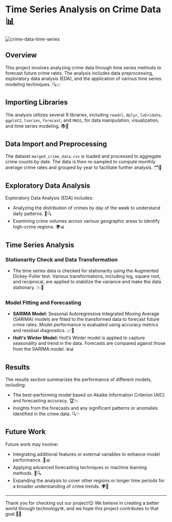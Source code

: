 # Time Series Analysis on Crime Data 📊
![crime-data-time-series](https://socialify.git.ci/navyadua/crime-data-time-series/image?language=1&owner=1&name=1&stargazers=1&theme=Light)
## Overview

This project involves analyzing crime data through time series methods to forecast future crime rates. The analysis includes data preprocessing, exploratory data analysis (EDA), and the application of various time series modeling techniques. 🔍📈

## Importing Libraries

The analysis utilizes several R libraries, including `readxl`, `dplyr`, `lubridate`, `ggplot2`, `tseries`, `forecast`, and `MASS`, for data manipulation, visualization, and time series modeling. 📚🔧

## Data Import and Preprocessing

The dataset `merged_crime_data.csv` is loaded and processed to aggregate crime counts by date. The data is then re-sampled to compute monthly average crime rates and grouped by year to facilitate further analysis. 🗂️📅

## Exploratory Data Analysis

Exploratory Data Analysis (EDA) includes:

- Analyzing the distribution of crimes by day of the week to understand daily patterns. 📅🔍
- Examining crime volumes across various geographic areas to identify high-crime regions. 🌍📊

## Time Series Analysis

### Stationarity Check and Data Transformation

- The time series data is checked for stationarity using the Augmented Dickey-Fuller test. Various transformations, including log, square root, and reciprocal, are applied to stabilize the variance and make the data stationary. 📉🔄

### Model Fitting and Forecasting

- **SARIMA Model:** Seasonal Autoregressive Integrated Moving Average (SARIMA) models are fitted to the transformed data to forecast future crime rates. Model performance is evaluated using accuracy metrics and residual diagnostics. 📈🔮
- **Holt's Winter Model:** Holt’s Winter model is applied to capture seasonality and trend in the data. Forecasts are compared against those from the SARIMA model. ❄️📊

## Results

The results section summarizes the performance of different models, including:

- The best-performing model based on Akaike Information Criterion (AIC) and forecasting accuracy. 🏆📉
- Insights from the forecasts and any significant patterns or anomalies identified in the crime data. 🔍✨

## Future Work

Future work may involve:

- Integrating additional features or external variables to enhance model performance. 🔬📊
- Applying advanced forecasting techniques or machine learning methods. 🤖🔍
- Expanding the analysis to cover other regions or longer time periods for a broader understanding of crime trends. 🌍📅

---

Thank you for checking out our project!😉 We believe in creating a better world through technology⚙️, and we hope this project contributes to that goal.👍🏻
